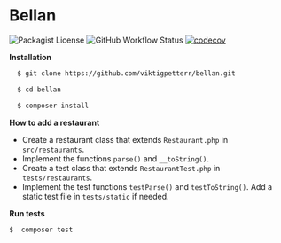 # Bellan

![Packagist License](https://img.shields.io/packagist/l/viktigpetterr/lunchtime)
![GitHub Workflow Status](https://img.shields.io/github/workflow/status/viktigpetterr/lunchtime/PHP%20Composer)
[![codecov](https://codecov.io/gh/viktigpetterr/bellan/branch/main/graph/badge.svg?token=DPW9GSYHUK)](https://codecov.io/gh/viktigpetterr/bellan)

**Installation**
```sh
  $ git clone https://github.com/viktigpetterr/bellan.git
```
```sh
  $ cd bellan
```
```sh
  $ composer install
  ```
**How to add a restaurant**
 - Create a restaurant class that extends `Restaurant.php` in `src/restaurants`.
 - Implement the functions `parse()` and `__toString()`.
 - Create a test class that extends `RestaurantTest.php` in `tests/restaurants`.
 - Implement the test functions `testParse()` and `testToString()`. Add a static test file in `tests/static` if needed.

**Run tests**
```sh
$  composer test
```
